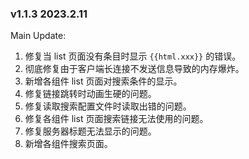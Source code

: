 ### v1.1.3 2023.2.11

Main Update:

1. 修复当 list 页面没有条目时显示 `{{html.xxx}}` 的错误。
2. 彻底修复由于客户端长连接不发送信息导致的内存爆炸。
3. 新增各组件 list 页面对搜索条件的显示。
4. 修复链接跳转时动画生硬的问题。
5. 修复读取搜索配置文件时读取出错的问题。
6. 修复各组件 list 页面搜索链接无法使用的问题。
7. 修复服务器标题无法显示的问题。
8. 新增各组件搜索页面。
